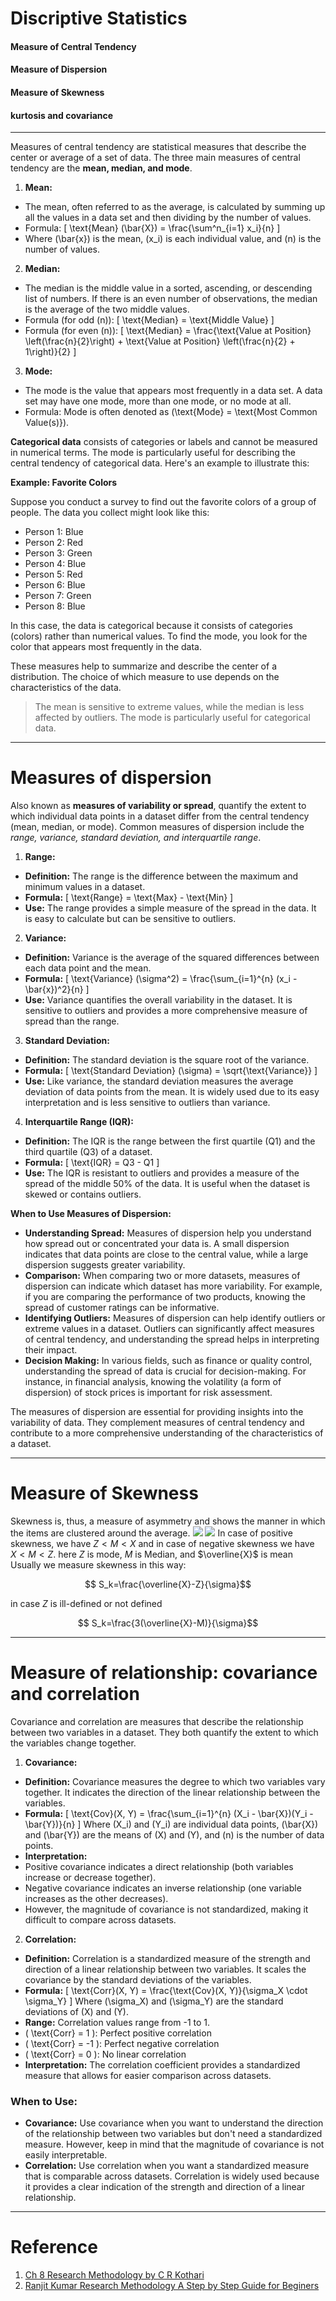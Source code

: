 
# Discriptive Statistics

#### Measure of Central Tendency
#### Measure of Dispersion
#### Measure of Skewness
#### kurtosis and covariance


---
Measures of central tendency are statistical measures that describe the center or average of a set of data. The three main measures of central tendency are the **mean, median, and mode**. 

1. **Mean:**
- The mean, often referred to as the average, is calculated by summing up all the values in a data set and then dividing by the number of values.
- Formula: \[ \text{Mean} (\bar{X}) = \frac{\sum^n_{i=1} x_i}{n} \]
- Where \(\bar{x}\) is the mean, \(x_i\) is each individual value, and \(n\) is the number of values.

2. **Median:**
- The median is the middle value in a sorted, ascending, or descending list of numbers. If there is an even number of observations, the median is the average of the two middle values.
- Formula (for odd \(n\)): \[ \text{Median} = \text{Middle Value} \]
- Formula (for even \(n\)): \[ \text{Median} = \frac{\text{Value at Position} \left(\frac{n}{2}\right) + \text{Value at Position} \left(\frac{n}{2} + 1\right)}{2} \]

3. **Mode:**
- The mode is the value that appears most frequently in a data set. A data set may have one mode, more than one mode, or no mode at all.
- Formula: Mode is often denoted as \(\text{Mode} = \text{Most Common Value(s)}\).

**Categorical data** consists of categories or labels and cannot be measured in numerical terms. The mode is particularly useful for describing the central tendency of categorical data. Here's an example to illustrate this:

**Example: Favorite Colors**

Suppose you conduct a survey to find out the favorite colors of a group of people. The data you collect might look like this:
- Person 1: Blue
- Person 2: Red
- Person 3: Green
- Person 4: Blue
- Person 5: Red
- Person 6: Blue
- Person 7: Green
- Person 8: Blue

In this case, the data is categorical because it consists of categories (colors) rather than numerical values. To find the mode, you look for the color that appears most frequently in the data.

These measures help to summarize and describe the center of a distribution. The choice of which measure to use depends on the characteristics of the data. 
> The mean is sensitive to extreme values, while the median is less affected by outliers. 
> The mode is particularly useful for categorical data.

---
# Measures of dispersion
Also known as **measures of variability or spread**, quantify the extent to which individual data points in a dataset differ from the central tendency (mean, median, or mode). Common measures of dispersion include the *range, variance, standard deviation, and interquartile range*. 

1. **Range:**
- **Definition:** The range is the difference between the maximum and minimum values in a dataset.
- **Formula:** \[ \text{Range} = \text{Max} - \text{Min} \]
- **Use:** The range provides a simple measure of the spread in the data. It is easy to calculate but can be sensitive to outliers.

2. **Variance:**
- **Definition:** Variance is the average of the squared differences between each data point and the mean.
- **Formula:** \[ \text{Variance} (\sigma^2) = \frac{\sum_{i=1}^{n} (x_i - \bar{x})^2}{n} \]
- **Use:** Variance quantifies the overall variability in the dataset. It is sensitive to outliers and provides a more comprehensive measure of spread than the range.

3. **Standard Deviation:**
- **Definition:** The standard deviation is the square root of the variance.
- **Formula:** \[ \text{Standard Deviation} (\sigma) = \sqrt{\text{Variance}} \]
- **Use:** Like variance, the standard deviation measures the average deviation of data points from the mean. It is widely used due to its easy interpretation and is less sensitive to outliers than variance.

4. **Interquartile Range (IQR):**
- **Definition:** The IQR is the range between the first quartile (Q1) and the third quartile (Q3) of a dataset.
- **Formula:** \[ \text{IQR} = Q3 - Q1 \]
- **Use:** The IQR is resistant to outliers and provides a measure of the spread of the middle 50% of the data. It is useful when the dataset is skewed or contains outliers.

**When to Use Measures of Dispersion:**
- **Understanding Spread:** Measures of dispersion help you understand how spread out or concentrated your data is. A small dispersion indicates that data points are close to the central value, while a large dispersion suggests greater variability.
- **Comparison:** When comparing two or more datasets, measures of dispersion can indicate which dataset has more variability. For example, if you are comparing the performance of two products, knowing the spread of customer ratings can be informative.
- **Identifying Outliers:** Measures of dispersion can help identify outliers or extreme values in a dataset. Outliers can significantly affect measures of central tendency, and understanding the spread helps in interpreting their impact.
- **Decision Making:** In various fields, such as finance or quality control, understanding the spread of data is crucial for decision-making. For instance, in financial analysis, knowing the volatility (a form of dispersion) of stock prices is important for risk assessment.

The measures of dispersion are essential for providing insights into the variability of data. They complement measures of central tendency and contribute to a more comprehensive understanding of the characteristics of a dataset.



---
# Measure of Skewness
Skewness is, thus, a measure of asymmetry and shows the manner in which the items are clustered
around the average.
![](./L012_01.png)
![](./L012_02.png)
In case of positive skewness, we have $Z < M < X$ and in case of negative skewness we have $X < M < Z$. here $Z$ is mode, $M$ is Median, and $\overline{X}$ is mean
Usually we measure skewness in this way:

$$ S_k=\frac{\overline{X}-Z}{\sigma}$$

in case $Z$ is ill-defined or not defined

$$ S_k=\frac{3(\overline{X}-M)}{\sigma}$$

---
# Measure of relationship: covariance and correlation

Covariance and correlation are measures that describe the relationship between two variables in a dataset. They both quantify the extent to which the variables change together.

1. **Covariance:**
- **Definition:** Covariance measures the degree to which two variables vary together. It indicates the direction of the linear relationship between the variables.
- **Formula:** 
     \[ \text{Cov}(X, Y) = \frac{\sum_{i=1}^{n} (X_i - \bar{X})(Y_i - \bar{Y})}{n} \]
     Where \(X_i\) and \(Y_i\) are individual data points, \(\bar{X}\) and \(\bar{Y}\) are the means of \(X\) and \(Y\), and \(n\) is the number of data points.
- **Interpretation:** 
- Positive covariance indicates a direct relationship (both variables increase or decrease together).
- Negative covariance indicates an inverse relationship (one variable increases as the other decreases).
- However, the magnitude of covariance is not standardized, making it difficult to compare across datasets.

2. **Correlation:**
- **Definition:** Correlation is a standardized measure of the strength and direction of a linear relationship between two variables. It scales the covariance by the standard deviations of the variables.
- **Formula:** 
     \[ \text{Corr}(X, Y) = \frac{\text{Cov}(X, Y)}{\sigma_X \cdot \sigma_Y} \]
     Where \(\sigma_X\) and \(\sigma_Y\) are the standard deviations of \(X\) and \(Y\).
- **Range:** Correlation values range from -1 to 1.
- \( \text{Corr} = 1 \): Perfect positive correlation
- \( \text{Corr} = -1 \): Perfect negative correlation
- \( \text{Corr} = 0 \): No linear correlation
- **Interpretation:** The correlation coefficient provides a standardized measure that allows for easier comparison across datasets.

### When to Use:
- **Covariance:** Use covariance when you want to understand the direction of the relationship between two variables but don't need a standardized measure. However, keep in mind that the magnitude of covariance is not easily interpretable.
- **Correlation:** Use correlation when you want a standardized measure that is comparable across datasets. Correlation is widely used because it provides a clear indication of the strength and direction of a linear relationship.






---


# Reference


1. [Ch 8 Research Methodology by C R Kothari](https://www.academia.edu/43821533/Research_Methodology_by_C_R_Kothari)
1. [Ranjit Kumar Research Methodology A Step by Step Guide for Beginers](https://www.academia.edu/33999877/Ranjit_Kumar_Research_Methodology_A_Step_by_Step_G)



